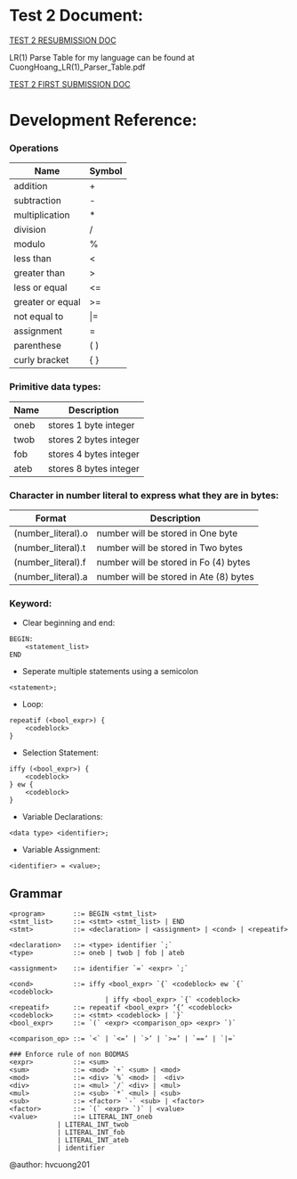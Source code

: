 # Test 2 Document:
[TEST 2 RESUBMISSION DOC](https://docs.google.com/document/d/1s6JLctfnJl_DpSqcduSnPm9vLjd5eSziy10ILEjnQ80/edit?usp=sharing)

LR(1) Parse Table for my language can be found at CuongHoang_LR(1)_Parser_Table.pdf

[TEST 2 FIRST SUBMISSION DOC](https://docs.google.com/document/d/1781U41ydMz_0HRzeQnuIUyZ-tOFjqX5Bccd6j6syKh4/edit?usp=sharing)

# Development Reference:
### Operations
| Name| Symbol |
|--|--|
| addition | + |
| subtraction | - |
| multiplication| * |
| division| / |
| modulo| % |
| less than | < |
| greater than | > |
| less or equal | <= |
| greater or equal | >= |
| not equal to | \|= |
| assignment | = |
| parenthese | ( ) |
| curly bracket | { } |

### Primitive data types: 
| Name | Description |
|--|--|
| oneb | stores 1 byte integer |
| twob | stores 2 bytes integer |
| fob | stores 4 bytes integer |
| ateb | stores 8 bytes integer |

### Character in number literal to express what they are in bytes:

| Format | Description |
|--|--|
|(number_literal).o | number will be stored in One byte |
|(number_literal).t | number will be stored in Two bytes |
|(number_literal).f | number will be stored in Fo (4) bytes |
|(number_literal).a | number will be stored in Ate (8) bytes |

### Keyword:
- Clear beginning and end:
```
BEGIN:
	<statement_list>
END
```
- Seperate multiple statements using a semicolon 
```
<statement>;
```
- Loop:
```
repeatif (<bool_expr>) {
	<codeblock>
}
```
- Selection Statement:
```
iffy (<bool_expr>) {
	<codeblock>
} ew {
	<codeblock>
}
```
- Variable Declarations:
```
<data type> <identifier>;
```
- Variable Assignment:
```
<identifier> = <value>;
```
  
## Grammar

```
<program> 		::= BEGIN <stmt_list>
<stmt_list> 	::= <stmt> <stmt_list> | END
<stmt>  		::= <declaration> | <assignment> | <cond> | <repeatif>

<declaration>  	::= <type> identifier `;`
<type> 			::= oneb | twob | fob | ateb

<assignment> 	::= identifier `=` <expr> `;`

<cond> 			::= iffy <bool_expr> `{` <codeblock> ew `{` <codeblock>
                        | iffy <bool_expr> `{` <codeblock>
<repeatif> 		::= repeatif <bool_expr> ‘{‘ <codeblock>
<codeblock>  	::= <stmt> <codeblock> | `}`
<bool_expr>  	::= `(` <expr> <comparison_op> <expr> `)`

<comparison_op> ::= `<` | `<=’ | `>’ | `>=’ | `==’ | `|=`

### Enforce rule of non BODMAS
<expr>  		::= <sum>
<sum>  			::= <mod> `+` <sum> | <mod>
<mod>  			::= <div> `%` <mod> |  <div>
<div>  			::= <mul> `/` <div> | <mul>
<mul>  			::= <sub> `*` <mul> | <sub>
<sub>  			::= <factor> `-` <sub> | <factor>
<factor> 		::= `(` <expr> `)` | <value>
<value>  		::= LITERAL_INT_oneb
			| LITERAL_INT_twob
			| LITERAL_INT_fob
			| LITERAL_INT_ateb
			| identifier
```
@author: hvcuong201

